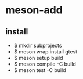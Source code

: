 # meson-add

## install

- $ mkdir subprojects
- $ meson wrap install gtest
- $ meson setup build
- $ meson compile -C build
- $ meson test -C build
